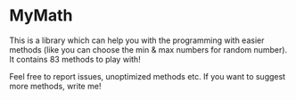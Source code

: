 # MyMath
This is a library which can help you with the programming with easier methods (like you can choose the min &amp; max numbers for random number). It contains 83 methods to play with!

Feel free to report issues, unoptimized methods etc. If you want to suggest more methods, write me!
